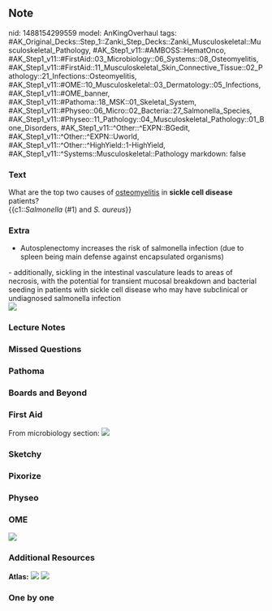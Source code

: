 ## Note
nid: 1488154299559
model: AnKingOverhaul
tags: #AK_Original_Decks::Step_1::Zanki_Step_Decks::Zanki_Musculoskeletal::Musculoskeletal_Pathology, #AK_Step1_v11::#AMBOSS::HematOnco, #AK_Step1_v11::#FirstAid::03_Microbiology::06_Systems::08_Osteomyelitis, #AK_Step1_v11::#FirstAid::11_Musculoskeletal_Skin_Connective_Tissue::02_Pathology::21_Infections::Osteomyelitis, #AK_Step1_v11::#OME::10_Musculoskeletal::03_Dermatology::05_Infections, #AK_Step1_v11::#OME_banner, #AK_Step1_v11::#Pathoma::18_MSK::01_Skeletal_System, #AK_Step1_v11::#Physeo::06_Micro::02_Bacteria::27_Salmonella_Species, #AK_Step1_v11::#Physeo::11_Pathology::04_Musculoskeletal_Pathology::01_Bone_Disorders, #AK_Step1_v11::^Other::^EXPN::BGedit, #AK_Step1_v11::^Other::^EXPN::Uworld, #AK_Step1_v11::^Other::^HighYield::1-HighYield, #AK_Step1_v11::^Systems::Musculoskeletal::Pathology
markdown: false

### Text
<div>
  <div>
    <div>
      What are the top two causes of <u>osteomyelitis</u> in
      <b>sickle cell disease</b> patients?
    </div>
    <div>
      {{c1::<i>Salmonella</i> (#1) and <i>S. aureus</i>}}
    </div>
  </div>
</div>

### Extra
- Autosplenectomy increases the risk of salmonella infection (due
to spleen being main defense against encapsulated organisms)
<div>
  - additionally, sickling in the intestinal vasculature leads to
  areas of necrosis, with the potential for transient mucosal
  breakdown and bacterial seeding in patients with sickle cell
  disease who may have subclinical or undiagnosed salmonella
  infection
</div>
<div><img src="paste-159244502434064.jpg"></div>

### Lecture Notes


### Missed Questions


### Pathoma


### Boards and Beyond


### First Aid
From microbiology section: <img src="tmpq0s9ff.png">

### Sketchy


### Pixorize


### Physeo


### OME
<div class="ome-widget">
  <a href="https://onlinemeded.org?ref=anki"><img src=
  "_OME_AnkiFlashcards_General_4.png"></a>
</div>

### Additional Resources
<b>Atlas:</b> <img src="tmpMqFylk.png"> <img src="tmp4pKYXm.png">

### One by one

